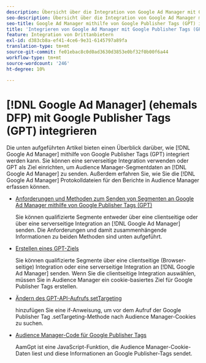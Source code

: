 ```yaml
---
description: Übersicht über die Integration von Google Ad Manager mit Google Publisher Tags (GPT).
seo-description: Übersicht über die Integration von Google Ad Manager mit Google Publisher Tags (GPT) in Adobe Audience Manager (AAM).
seo-title: Google Ad Manager mithilfe von Google Publisher Tags (GPT) in Adobe Audience Manager (AAM) integrieren
title: 'Integrieren von Google Ad Manager mit Google Publisher Tags (GPT) '
feature: Integration von Drittanbietern
exl-id: d383cb8a-ef41-4ce6-9e31-6145797a89fa
translation-type: tm+mt
source-git-commit: fe01ebac8c0d0ad3630d3853e0bf32f0b00f6a44
workflow-type: tm+mt
source-wordcount: '246'
ht-degree: 10%

---
```


# [!DNL Google Ad Manager] (ehemals DFP) mit Google Publisher Tags (GPT) integrieren

Die unten aufgeführten Artikel bieten einen Überblick darüber, wie [!DNL Google Ad Manager] mithilfe von Google Publisher Tags (GPT) integriert werden kann. Sie können eine serverseitige Integration verwenden oder GPT als Ziel einrichten, um Audience Manager-Segmentdaten an [!DNL Google Ad Manager] zu senden. Außerdem erfahren Sie, wie Sie die [!DNL Google Ad Manager] Protokolldateien für den Berichte in Audience Manager erfassen können.

* [Anforderungen und Methoden zum Senden von Segmenten an Google Ad Manager mithilfe von Google Publisher Tags (GPT)](/help/using/integration/gpt-aam-destination/gpt-aam-requirements.md)

   Sie können qualifizierte Segmente entweder über eine clientseitige oder über eine serverseitige Integration an [!DNL Google Ad Manager] senden. Die Anforderungen und damit zusammenhängende Informationen zu beiden Methoden sind unten aufgeführt.

* [Erstellen eines GPT-Ziels](/help/using/integration/gpt-aam-destination/gpt-aam-create-destination.md)

   Sie können qualifizierte Segmente über eine clientseitige (Browser-seitige) Integration oder eine serverseitige Integration an [!DNL Google Ad Manager] senden. Wenn Sie die clientseitige Integration auswählen, müssen Sie in Audience Manager ein cookie-basiertes Ziel für Google Publisher Tags erstellen.

* [Ändern des GPT-API-Aufrufs setTargeting](/help/using/integration/gpt-aam-destination/gpt-aam-modify-api.md)

   hinzufügen Sie eine if-Anweisung, um vor dem Aufruf der Google Publisher Tag .setTargeting-Methode nach Audience Manager-Cookies zu suchen.

* [Audience Manager-Code für Google Publisher Tags](/help/using/integration/gpt-aam-destination/gpt-aam-aamgpt-code.md)

   AamGpt ist eine JavaScript-Funktion, die Audience Manager-Cookie-Daten liest und diese Informationen an Google Publisher-Tags sendet.
